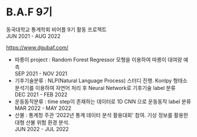 # B.A.F 9기 

동국대학교 통계학회 비어플 9기 활동 프로젝트     
JUN 2021 - AUG 2022

https://www.dgubaf.com/   


- 따릉이 project : Random Forest Regressor 모형을 이용하여 따릉이 대여량 예측        
  SEP 2021 - NOV 2021   
- 기후기술분류 : NLP(Natural Language Process) 스터디 진행. Konlpy 형태소 분석기를 이용하여 자연어 처리 후 Neural Network로 기후기술 label 분류      
  DEC 2021 - FEB 2022    
- 운동동작분류 : time step이 존재하는 데이터로 1D CNN 으로 운동동작 label 분류     
  MAR 2022 - MAY 2022 
- 산불 : 통계청 주관 ‘2022년 통계 데이터 분석 활용대회' 참여. 기상 정보를 활용한 대형 산불 위험 환경 분석.      
  JUN 2022 - JUL 2022
